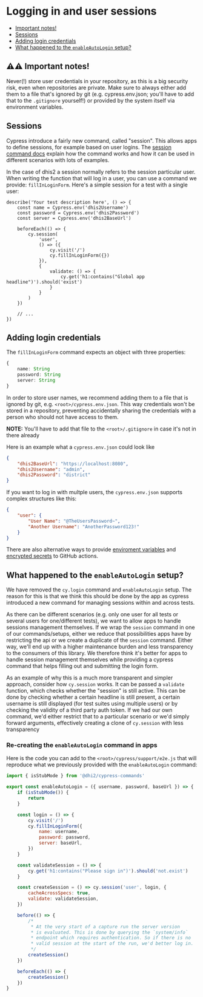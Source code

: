 # Logging in and user sessions

* [Important notes!](#)
* [Sessions](#)
* [Adding login credentials](#)
* [What happened to the `enableAutoLogin` setup?](#)

## ⚠️⚠️ Important notes!

Never(!) store user credentials in your repository, as this is a big security
risk, even when repositories are private. Make sure to always either add them
to a file that's ignored by git (e.g. cypress.env.json; you'll have to add that
to the `.gitignore` yourself!) or provided by the system itself via environment
variables.

## Sessions

Cypress introduce a fairly new command, called "session". This allows apps to
define sessions, for example based on user logins. The [session command
docs](https://docs.cypress.io/api/commands/session) explain how the command
works and how it can be used in different scenarios with lots of examples.

In the case of dhis2 a session normally refers to the session particular user.
When writing the function that will log in a user, you can use a command we
provide: `fillInLoginForm`. Here's a simple session for a test with a single
user:

```
describe('Your test description here', () => {
    const name = Cypress.env('dhis2Username')
    const password = Cypress.env('dhis2Password')
    const server = Cypress.env('dhis2BaseUrl')

    beforeEach(() => {
        cy.session(
            'user',
            () => ({
                cy.visit('/')
                cy.fillInLoginForm({})
            }),
            {
                validate: () => {
                    cy.get('h1:contains("Global app headline")').should('exist')
                }
            }
        )
    })

    // ...
})
```

## Adding login credentials

The `fillInLoginForm` command expects an object with three properties:

```ts
{
    name: String
    password: String
    server: String
}
```

In order to store user names, we recommend adding them to a file that is
ignored by git, e.g. `<root>/cypress.env.json`. This way credentials won't be
stored in a repository, preventing accidentally sharing the credentials with a
person who should not have access to them.

**NOTE:** You'll have to add that file to the `<root>/.gitignore` in case it's
not in there already

Here is an example what a `cypress.env.json` could look like

```json
{
    "dhis2BaseUrl": "https://localhost:8080",
    "dhis2Username": "admin",
    "dhis2Password": "district"
}
```

If you want to log in with multple users, the `cypress.env.json` supports
complex structures like this:

```json
{
    "user": {
        "User Name": "@TheUsersPassword~",
        "Another Username": "AnotherPassword123!"
    }
}
```

There are also alternative ways to provide [enviroment
variables](https://docs.github.com/en/free-pro-team@latest/actions/reference/environment-variables)
and [encrypted
secrets](https://docs.github.com/en/free-pro-team@latest/actions/reference/encrypted-secrets)
to GitHub actions.

## What happened to the `enableAutoLogin` setup?

We have removed the `cy.login` command and `enableAutoLogin` setup.
The reason for this is that we think this should be done by the app as cypress
introduced a new command for managing sessions within and across tests.

As there can be different scenarios (e.g. only one user for all tests or
several users for one/different tests), we want to allow apps to handle
sessions management themselves. If we wrap the `session` command in one of our
commands/setups, either we reduce that possibilities apps have by restricting
the api or we create a duplicate of the `session` command. Either way, we'll
end up with a higher maintenance burden and less transparency to the consumers
of this library. We therefore think it's better for apps to handle session
management themselves while providing a cypress command that helps filling out
and submitting the login form.

As an example of why this is a much more transparent and simpler approach,
consider how `cy.session` works. It can be passed a `validate` function, which
checks whether the "session" is still active. This can be done by checking
whether a certain headline is still present, a certain username is still
displayed (for test suites using multiple users) or by checking the validity of
a third party auth token. If we had our own command, we'd either restrict that
to a particular scenario or we'd simply forward arguments, effectively creating
a clone of `cy.session` with less transparency

### Re-creating the `enableAutoLogin` command in apps

Here is the code you can add to the `<root>/cypress/support/e2e.js` that will
reproduce what we previously provided with the `enableAutoLogin` command:

```js
import { isStubMode } from '@dhi2/cypress-commands'

export const enableAutoLogin = ({ username, password, baseUrl }) => {
    if (isStubMode()) {
        return
    }

    const login = () => {
        cy.visit('/')
        cy.fillInLoginForm({
            name: username,
            password: password,
            server: baseUrl,
        })
    }

    const validateSession = () => {
        cy.get('h1:contains("Please sign in")').should('not.exist')
    }

    const createSession = () => cy.session('user', login, {
        cacheAcrossSpecs: true,
        validate: validateSession,
    })

    before(() => {
        /*
         * At the very start of a capture run the server version
         * is evaluated. This is done by querying the `system/info`
         * endpoint which requires authentication. So if there is no
         * valid session at the start of the run, we'd better log in.
         */
        createSession()
    })

    beforeEach(() => {
        createSession()
    })
}
```
